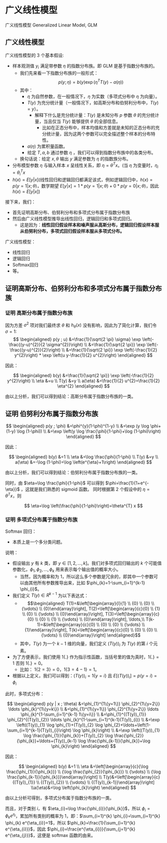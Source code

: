 
# 广义线性模型

广义线性模型 Generalized Linear Model, GLM

## 广义线性模型

广义线性模型的 3 个基本假设:

- 样本观测值 $y_{i}$ 满足带参数 $\eta$ 的指数分布族。即 GLM 是基于指数分布族的。
  - 我们先来看一下指数分布族的一般形式：
    $$
    p(y ; \eta)=b(y) \exp \left(\eta^{T} T(y)-a(\eta)\right)
    $$
  - 其中：
    - $\eta$ 为自然参数，在一般情况下，$\eta$ 为实数（多项式分布中 $\eta$ 为向量）。
    - $T(y)$ 为充分统计量（一般情况下，如高斯分布和伯努利分布中，$T(y)=y$）。
      - 解释下什么是充分统计量：$T(y)$ 是未知分布 $p$ 参数 $\theta$ 的充分统计量，当且仅当 $T(y)$ 能够提供 $\theta$ 的全部信息。
        - 比如在正态分布中，样本均值和方差就是未知的正态分布的充分统计量，因为这两个参数可以完全描述整个样本的分布特性。
    - $a(\eta)$ 为累积量函数。
    - 给定 $T, a, b$ 通过参数 $\eta$ ，我们可以得到指数分布族中的各类分布。
  - 换句话说：给定 $x, \theta$ 输出 $y$ 满足参数为 $\eta$ 的指数族分布。
- 分布模型参数 $\eta$ 与输入样本 $x$ 呈线性关系，即 $\eta=\theta^{T} x$。(当 $\eta$ 为变量时，$\eta_{i}=\theta_{i}^{T} x$
- $h(x)=E[y | x]$(线性回归和逻辑回归都满足该式，例如逻辑回归中，$h(x)=p(y=1 | x ; \theta)$，数学期望 $E[y | x]=1 * p(y=1 | x ; \theta)+0 * p(y=0 | x ; \theta)$，因此 $h(x)=E[y | x]$)



接下来，我们：

- 首先证明高斯分布、伯努利分布和多项式分布属于指数分布族
- 然后由广义线性模型推导出线性回归，逻辑回归和多项式回归。
  - 这是因为：**线性回归假设样本和噪声服从高斯分布，逻辑回归假设样本服从伯努利分布，多项式回归假设样本服从多项式分布。**


广义线性模型：

- 线性回归
- 逻辑回归
- Softmax回归
- 等。


## 证明高斯分布、伯努利分布和多项式分布属于指数分布族

### 证明 高斯分布属于指数分布族

因为方差 $\sigma^{2}$ 项对我们最终求 $\theta$ 和 $h_{\theta}(x)$ 没有影响，因此为了简化计算，我们令 $\sigma=1$:
$$
\begin{aligned} p(y ; u) &=\frac{1}{\sqrt{2 \pi} \sigma} \exp \left(-\frac{(y-u)^{2}}{2 \sigma^{2}}\right) \\ &=\frac{1}{\sqrt{2 \pi}} \exp \left(-\frac{(y-u)^{2}}{2}\right) \\ &=\frac{1}{\sqrt{2 \pi}} \exp \left(-\frac{1}{2} y^{2}\right) * \exp \left(u y-\frac{1}{2} u^{2}\right) \end{aligned}
$$

因此：

$$
\begin{aligned} b(y) &=\frac{1}{\sqrt{2 \pi}} \exp \left(-\frac{1}{2} y^{2}\right) \\ \eta &=u \\ T(y) &=y \\ a(\eta) &=\frac{1}{2} u^{2}=\frac{1}{2} \eta^{2} \end{aligned}
$$

由以上分析，我们可以得到结论：高斯分布属于指数分布族的一类。



## 证明 伯努利分布属于指数分布族


$$
\begin{aligned} p(y ; \phi) &=\phi^{y}(1-\phi)^{1-y} \\ &=\exp (y \log \phi+(1-y) \log (1-\phi)) \\ &=\exp \left(y \log \frac{\phi}{1-\phi}+\log (1-\phi)\right) \end{aligned}
$$

因此：

$$
\begin{aligned} b(y) &=1 \\ \eta &=\log \frac{\phi}{1-\phi} \\ T(y) &=y \\ a(\eta) &=-\log (1-\phi)=\log \left(e^{\eta}+1\right) \end{aligned}
$$

由以上分析，我们可以得到结论：伯努利分布属于指数分布族的一类。

同时，由 $\eta=\log \frac{\phi}{1-\phi}$ 可以得到 $\phi=\frac{1}{1+e^{-\eta}}$
 ，这就是我们熟悉的 sigmoid 函数。 同时根据第 2 个假设中的 $\eta=\theta^{T} x$，则

$$
\eta=\log \left(\frac{\phi}{1-\phi}\right)=\theta^{T} x
$$



### 证明 多项式分布属于指数分布族


Softmax 回归：

- 本质上是一个多分类问题。


说明：

- 假设输出 $y$ 有 $k$ 类，即 $y \in[1,2, \ldots, k]$。我们对多项式回归输出的 $k$ 个可能值参数化，$\phi_{1}, \phi_{2}, \ldots, \phi_{k}$ 用来表示每个输出值的概率大小。
  - 当然，因为概率和为 1，所以这么多个参数是冗余的，即其中一个参数可以由其他所有参数推导出来，比如 $\phi_{k}=1-\sum_{i=1}^{k-1} \phi_{i}$。
- 我们定义 $T(y) \in R^{k-1}$ 为以下表达式：
  - $$\begin{aligned}
    T(1)=&\left[\begin{array}{l}{1} \\ {0} \\ {0} \\ {\vdots} \\ {0}\end{array}\right], T(2)=\left[\begin{array}{c}{0} \\ {1} \\ {0} \\ {\vdots} \\ {0}\end{array}\right], T(3)=\left[\begin{array}{c}{0} \\ {0} \\ {1} \\ {\vdots} \\ {0}\end{array}\right], \ldots,\\ T(k-1)=&\left[\begin{array}{c}{0} \\ {0} \\ {0} \\ {\vdots} \\ {1}\end{array}\right], T(k)=\left[\begin{array}{c}{0} \\ {0} \\ {0} \\ {\vdots} \\ {0}\end{array}\right]
    \end{aligned}$$
  - 其中，$T(y)$ 为一个 $k-1$ 维的向量，我们定义 $(T(y))_{i}$ 为 $T(y)$ 的第 $i$ 个元素。
- 为了方便表示，我们使用 1$\{ .\}$ 作为指示性函数，当括号里的值为真时，$1\{ .\}=1$ 否则 $1\{ .\}=0$。
  - 比如： $1\{2=3\}=0$，$1\{3=4-1\}=1$。
- 根据以上定义，我们可以得到：$(T(y))_{i}=1\{y=i\}$ 且 $E\left[(T(y))_{i}\right]=p(y=i)=\phi_{i}$

此时，多项式分布：


$$
\begin{aligned} p(y | x ; \theta) &=\phi_{1}^{1\{y=1\}} \phi_{2}^{1\{y=2\}} \ldots \phi_{k}^{1\{y=k\}} \\ &=\phi_{1}^{1\{y=1\}} \phi_{2}^{1\{y=2\}} \ldots \phi_{k}^{1-\sum_{i=1}^{k-1} 1\{y=i\}} \\ &=\phi_{1}^{(T(y))_{1}} \phi_{2}^{(T(y))_{2}} \ldots \phi_{k}^{1-\sum_{i=1}^{k-1}(T(y))_{i}} \\ &=\exp \left((T(y))_{1} \log \phi_{1}+(T(y))_{2} \log \phi_{2}+\ldots+\left(1-\sum_{i=1}^{k-1}(T(y))_{i}\right) \log \phi_{k}\right) \\ &=\exp \left((T(y))_{1} \log \frac{\phi_{1}}{\phi_{k}}+(T(y))_{2} \log \frac{\phi_{2}}{\phi_{k}}+\ldots+(T(y))_{k-1} \log \frac{\phi_{k-1}}{\phi_{k}}+\log \phi_{k}\right) \end{aligned}
$$


因此：

$$
\begin{aligned} b(y) &=1 \\ \eta &=\left[\begin{array}{c}{\log \frac{\phi_{1}}{\phi_{k}}} \\ {\log \frac{\phi_{2}}{\phi_{k}}} \\ {\vdots} \\ {\log \frac{\phi_{k-1}}{\phi_{k}}}\end{array}\right] \\ T(y)&=\left[\begin{array}{c}{(T(y))_{1}} \\ {(T(y))_{2}} \\ {\vdots} \\ {(T(y))_{k-1}}\end{array}\right] \\a(\eta)&=\log \left(\phi_{k}\right) \end{aligned}
$$

由以上分析可得到，多项式分布属于指数分布族的一类。


而且，对于类别 $i$，有 $\eta_{i}=\log \frac{\phi_{i}}{\phi_{k}}$，所以 $\phi_{i}=\phi_{k} e^{\eta_{i}}$，累加所有类别的概率为 1，即：$\sum_{i=1}^{k} \phi_{i}=\sum_{i=1}^{k} \phi_{k} e^{\eta_{i}}=1$，所以 $\phi_{k}=\frac{1}{\sum_{i=1}^{k} e^{\eta_{i}}}$，因此 $\phi_{i}=\frac{e^{\eta_{i}}}{\sum_{j=1}^{k} e^{\eta_{j}}}$，这便是 softmax 函数的由来。


